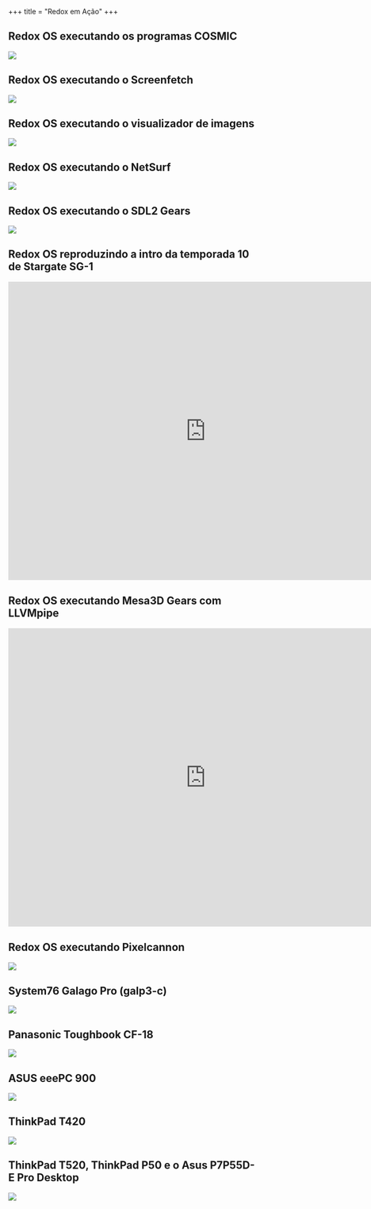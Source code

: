 +++
title = "Redox em Ação"
+++

## Redox OS executando os programas COSMIC
<img class="img-responsive" src="/img/screenshot/cosmic-programs.png"/>

## Redox OS executando o Screenfetch
<img class="img-responsive" src="/img/screenshot/cosmic-term-screenfetch.png"/>

## Redox OS executando o visualizador de imagens
<img class="img-responsive" src="/img/screenshot/image-viewer.png"/>

## Redox OS executando o NetSurf
<img class="img-responsive" src="/img/screenshot/netsurf.png"/>

## Redox OS executando o SDL2 Gears
<img class="img-responsive" src="/img/screenshot/sdl2-gears.png"/>

## Redox OS reproduzindo a intro da temporada 10 de Stargate SG-1
 <iframe src="https://vid.puffyan.us/embed/3cPekY4c9Hc" style="border:none;height:601px;width:796px;" title="Invidious video player"></iframe> 

## Redox OS executando Mesa3D Gears com LLVMpipe
 <iframe src="https://vid.puffyan.us/embed/ADSvEA_YY7E" style="border:none;height:601px;width:796px;" title="Invidious video player"></iframe> 

## Redox OS executando Pixelcannon
<img class="img-responsive" src="/img/screenshot/pixelcannon.png"/>

## System76 Galago Pro (galp3-c)
<img class="img-responsive" src="/img/hardware/system76-galp3-c.jpg"/>

## Panasonic Toughbook CF-18
<img class="img-responsive" src="/img/hardware/panasonic-toughbook-cf18.png"/>

## ASUS eeePC 900
<img class="img-responsive" src="/img/hardware/asus-eepc-900.png"/>

## ThinkPad T420
<img class="img-responsive" src="/img/hardware/thinkpad-t420.png"/>

## ThinkPad T520, ThinkPad P50 e o Asus P7P55D-E Pro Desktop
<img class="img-responsive" src="/img/hardware/T520-P50-Asus-Desktop.jpg"/>
